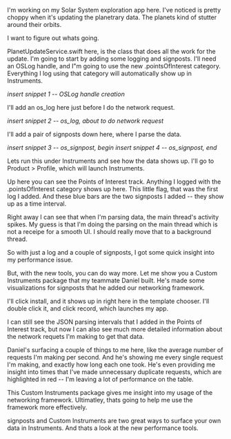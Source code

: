 I'm working on my Solar System exploration app here. I've noticed is pretty choppy when it's updating the planetrary data. The planets kind of stutter around their orbits.

I want to figure out whats going.

PlanetUpdateService.swift here, is the class that does all the work for the update. I'm going to start by adding some logging and signposts. I'll need an OSLog handle, and I"m going to use the new .pointsOfInterest category. Everything I log using that category  will automatically show up in Instruments.

  *insert snippet 1 -- OSLog handle creation*

I'll add an os_log here just before I do the network request.

  *insert snippet 2 -- os_log, about to do network request*

I'll add a pair of signposts down here, where I parse the data.

  *insert snippet 3 -- os_signpost, begin*
  *insert snippet 4 -- os_signpost, end*

Lets run this under Instruments and see how the data shows up. I'll go to Product > Profile, which will launch Instruments.

Up here you can see the Points of Interest track. Anything I logged with the .pointsOfInterest category shows up here. This little flag, that was the first log I added. And these blue bars are the two signposts I added -- they show up as a time interval.

Right away I can see that when I'm parsing data, the main thread's activity spikes. My guess is that I'm doing the parsing on the main thread which is not a receipe for a smooth UI. I should really move that to a background thread.

So with just a log and a couple of signposts, I got some quick insight into my performance issue. 

But, with the new tools, you can do way more. Let me show you a Custom Instruments package that my teammate Daniel built. He's made some visualizations for signposts that he added our networking framework.

I'll click install, and it shows up in right here in the template chooser. I'll double click it, and click record, which launches my app.

I can still see the JSON parsing intervals that I added in the Points of Interest track, but now I can also see much more detailed information about the network requets I'm making to get that data.

Daniel's surfacing a couple of things to me here, like the average number of requests I'm making per second. And he's showing me every single request I'm making, and exactly how long each one took. He's even providing me insight into times that I've made unnecessary duplicate requests, which are highlighted in red -- I'm leaving a lot of performance on the table.

This Custom Instruments package gives me insight into my usage of the networking framework. Ultimatley, thats going to help me use the framework more effectively.

signposts and Custom Instruments are two great ways to surface your own data in Instruments. And thats a look at the new performance tools.
